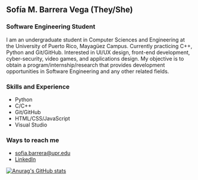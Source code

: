 ## Sofía M. Barrera Vega (They/She)
### Software Engineering Student 
I am an undergraduate student in Computer Sciences and Engineering at the University of Puerto Rico, Mayagüez Campus. Currently practicing C++, Python and Git/GitHub. Interested in UI/UX design, front-end development, cyber-security, video games, and applications design. My objective is to obtain a program/internship/research that provides development opportunities in Software Engineering and any other related fields.

### Skills and Experience
- Python
- C/C++
- Git/GitHub
- HTML/CSS/JavaScript
- Visual Studio

### Ways to reach me 
- sofia.barrera@upr.edu
- [LinkedIn](https://www.linkedin.com/in/smbv/)
    
    
[![Anurag's GitHub stats](https://github-readme-stats.vercel.app/api?username=smbv&theme=tokyonight )](https://github.com/smbv/github-readme-stats)

